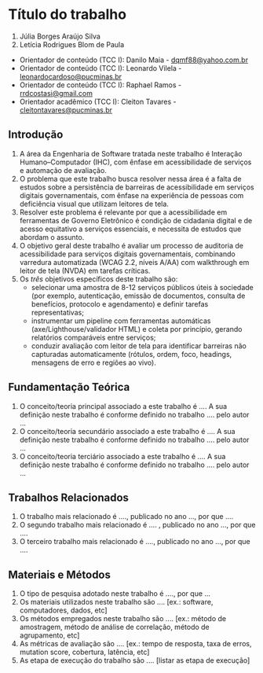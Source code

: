 # Título do trabalho

1. Júlia Borges Araújo Silva
1. Letícia Rodrigues Blom de Paula

* Orientador de conteúdo (TCC I): Danilo Maia - dqmf88@yahoo.com.br
* Orientador de conteúdo (TCC I): Leonardo Vilela - leonardocardoso@pucminas.br
* Orientador de conteúdo (TCC I): Raphael Ramos - rrdcostasi@gmail.com
* Orientador acadêmico (TCC I): Cleiton Tavares - cleitontavares@pucminas.br


## Introdução

1. A área da Engenharia de Software tratada neste trabalho é Interação Humano–Computador (IHC), com ênfase em acessibilidade de serviços e automação de avaliação.
1. O problema que este trabalho busca resolver nessa área é a falta de estudos sobre a persistência de barreiras de acessibilidade em serviços digitais governamentais, com ênfase na experiência de pessoas com deficiência visual que utilizam leitores de tela.
1. Resolver este problema é relevante por que a acessibilidade em ferramentas de Governo Eletrônico é condição de cidadania digital e de acesso equitativo a serviços essenciais, e necessita de estudos que abordam o assunto.
1. O objetivo geral deste trabalho é avaliar um processo de auditoria de acessibilidade para serviços digitais governamentais, combinando varredura automatizada (WCAG 2.2, níveis A/AA) com walkthrough em leitor de tela (NVDA) em tarefas críticas.
1. Os *três* objetivos específicos deste trabalho são:
   - selecionar uma amostra de 8-12 serviços públicos úteis à sociedade (por exemplo, autenticação, emissão de documentos, consulta de benefícios, protocolo e agendamento) e definir tarefas representativas;
   - instrumentar um pipeline com ferramentas automáticas (axe/Lighthouse/validador HTML) e coleta por princípio, gerando relatórios comparáveis entre serviços;
   - conduzir avaliação com leitor de tela para identificar barreiras não capturadas automaticamente (rótulos, ordem, foco, headings, mensagens de erro e regiões ao vivo).

## Fundamentação Teórica

1. O conceito/teoria principal associado a este trabalho é ....  A sua definição neste trabalho  é conforme definido no trabalho .... pelo autor ...
1. O conceito/teoria secundário associado a este trabalho é ....  A sua definição neste trabalho é conforme definido no trabalho .... pelo autor ...
1. O conceito/teoria terciário associado a este trabalho é ....  A sua definição neste trabalho é conforme definido no trabalho .... pelo autor ...

## Trabalhos Relacionados

1. O trabalho mais relacionado é ...., publicado no ano ..., por que ....
1. O segundo trabalho mais relacionado é .... , publicado no ano ..., por que ....
1. O terceiro trabalho mais relacionado é ...., publicado no ano ...,  por que ....

## Materiais e Métodos

1. O tipo de pesquisa adotado neste trabalho é ...., por que ...
1. Os materiais utilizados neste trabalho são .... [ex.: software, computadores, dados, etc]
1. Os métodos empregados neste trabalho são .... [ex.: método de amostragem, método de análise de correlação, método de agrupamento, etc]
1. As métricas de avaliação são .... [ex.: tempo de resposta, taxa de erros, mutation score, cobertura, latência, etc]
1. As etapa de execução do trabalho são .... [listar as etapa de execução]

